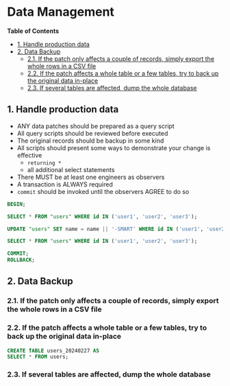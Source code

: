 # Data Management <!-- omit in toc -->

**Table of Contents**

- [1. Handle production data](#1-handle-production-data)
- [2. Data Backup](#2-data-backup)
  - [2.1. If the patch only affects a couple of records, simply export the whole rows in a CSV file](#21-if-the-patch-only-affects-a-couple-of-records-simply-export-the-whole-rows-in-a-csv-file)
  - [2.2. If the patch affects a whole table or a few tables, try to back up the original data in-place](#22-if-the-patch-affects-a-whole-table-or-a-few-tables-try-to-back-up-the-original-data-in-place)
  - [2.3. If several tables are affected, dump the whole database](#23-if-several-tables-are-affected-dump-the-whole-database)

## 1. Handle production data

- ANY data patches should be prepared as a query script
- All query scripts should be reviewed before executed
- The original records should be backup in some kind
- All scripts should present some ways to demonstrate your change is effective
  - `returning *`
  - all additional select statements
- There MUST be at least one engineers as observers
- A transaction is ALWAYS required
- `commit` should be invoked until the observers AGREE to do so

```sql
BEGIN;

SELECT * FROM "users" WHERE id IN ('user1', 'user2', 'user3');

UPDATE "users" SET name = name || '-SMART' WHERE id IN ('user1', 'user2', 'user3') RETURNING *;

SELECT * FROM "users" WHERE id IN ('user1', 'user2', 'user3');

COMMIT;
ROLLBACK;
```

## 2. Data Backup

### 2.1. If the patch only affects a couple of records, simply export the whole rows in a CSV file

### 2.2. If the patch affects a whole table or a few tables, try to back up the original data in-place

```sql
CREATE TABLE users_20240227 AS
SELECT * FROM users;
```

### 2.3. If several tables are affected, dump the whole database
